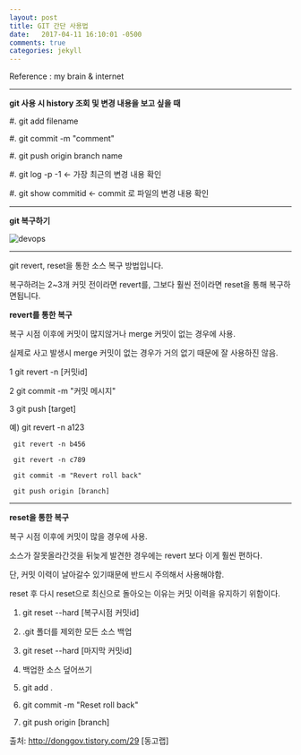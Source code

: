```yaml
---
layout: post
title: GIT 간단 사용법
date:   2017-04-11 16:10:01 -0500
comments: true
categories: jekyll
---
```


Reference : my brain & internet


---
**git 사용 시 history 조회 및 변경 내용을 보고 싶을 때**

#. git add filename

#. git commit -m "comment"

#. git push origin branch name

#. git log -p -1 <- 가장 최근의 변경 내용 확인

#. git show commitid <- commit 로 파일의 변경 내용 확인
 
---

**git 복구하기**

![devops]({{http://realx1017.github.io}}/git_recovery.png)

---

git revert, reset을 통한 소스 복구 방법입니다.

복구하려는 2~3개 커밋 전이라면 revert를, 그보다 훨씬 전이라면 reset을 통해 복구하면됩니다.


**revert를 통한 복구**

복구 시점 이후에 커밋이 많지않거나 merge 커밋이 없는 경우에 사용.

실제로 사고 발생시 merge 커밋이 없는 경우가 거의 없기 때문에 잘 사용하진 않음.

1 git revert -n [커밋id]

2 git commit -m "커밋 메시지"

3 git push [target]

예) git revert -n a123

     git revert -n b456

     git revert -n c789

     git commit -m "Revert roll back"

     git push origin [branch]
---

**reset을 통한 복구**

복구 시점 이후에 커밋이 많을 경우에 사용.

소스가 잘못올라간것을 뒤늦게 발견한 경우에는 revert 보다 이게 훨씬 편하다.

단, 커밋 이력이 날아갈수 있기때문에 반드시 주의해서 사용해야함.

reset 후 다시 reset으로 최신으로 돌아오는 이유는 커밋 이력을 유지하기 위함이다.

1) git reset --hard [복구시점 커밋id]

2) .git 폴더를 제외한 모든 소스 백업

3) git reset --hard [마지막 커밋id]

4) 백업한 소스 덮어쓰기

5) git add .

6) git commit -m "Reset roll back"

7) git push origin [branch]


출처: http://donggov.tistory.com/29 [동고랩]
